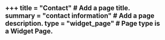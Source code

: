 +++
title = "Contact"  # Add a page title.
summary = "contact information"  # Add a page description.
type = "widget_page"  # Page type is a Widget Page.
---
